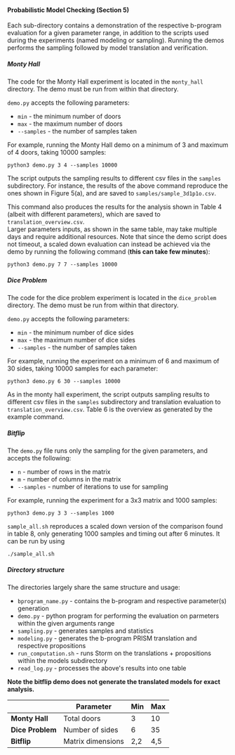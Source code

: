 #### Probabilistic Model Checking (Section 5)


Each sub-directory contains a demonstration of the respective b-program evaluation for a given parameter range, in addition to the scripts used during the experiments (named modeling or sampling).
Running the demos performs the sampling followed by model translation and verification.

##### Monty Hall

The code for the Monty Hall experiment is located in the `monty_hall` directory. 
The demo must be run from within that directory.

`demo.py` accepts the following parameters:
* `min` - the minimum number of doors
* `max` - the maximum number of doors
* `--samples` - the number of samples taken

For example, running the Monty Hall demo on a minimum of 3 and maximum of 4 doors, taking 10000 samples:
```shell
python3 demo.py 3 4 --samples 10000
```

The script outputs the sampling results to different csv files in the `samples` subdirectory.
For instance, the results of the above command reproduce the ones shown in Figure 5(a), 
and are saved to `samples/sample_3d1p1o.csv`.

This command also produces the results for the analysis shown in Table 4 (albeit with different parameters), 
which are saved to `translation_overview.csv`.  
Larger parameters inputs, as shown in the same table, may take multiple days and require additional resources.
Note that since the demo script does not timeout, a scaled down evaluation can instead be achieved via the demo by running the following command (**this can take few minutes**):

```shell
python3 demo.py 7 7 --samples 10000
```

##### Dice Problem

The code for the dice problem experiment is located in the `dice_problem` directory. 
The demo must be run from within that directory.

`demo.py` accepts the following parameters:
* `min` - the minimum number of dice sides
* `max` - the maximum number of dice sides
* `--samples` - the number of samples taken

For example, running the experiment on a minimum of 6 and maximum of 30 sides, taking 10000 samples for each parameter: 
```shell
python3 demo.py 6 30 --samples 10000
```

As in the monty hall experiment,
the script outputs sampling results to different csv files in the `samples` subdirectory and translation evaluation to `translation_overview.csv`. Table 6 is the overview as generated by the example command.


##### Bitflip

The `demo.py` file runs only the sampling for the given parameters, and accepts the following:
* `n` - number of rows in the matrix
* `m` - number of columns in the matrix
* `--samples` - number of iterations to use for sampling

For example, running the experiment for a 3x3 matrix and 1000 samples:
```shell
python3 demo.py 3 3 --samples 1000
```

`sample_all.sh` reproduces a scaled down version of the comparison found in table 8, only generating 1000 samples and timing out after 6 minutes. It can be run by using

```shell
./sample_all.sh
```


##### Directory structure
The directories largely share the same structure and usage:

* `bprogram_name.py` - contains the b-program and respective parameter(s) generation
* `demo.py` - python program for performing the evaluation on parmeters within the given arguments range
* `sampling.py` - generates samples and statistics
* `modeling.py` - generates the b-program PRISM translation and respective propositions
* `run_computation.sh` - runs Storm on the translations + propositions within the models subdirectory
* `read_log.py` - processes the above's results into one table 

**Note the bitflip demo does not generate the translated models for exact analysis.**


|                  | **Parameter**      | **Min** | **Max** |
|------------------|--------------------|---------|---------|
| **Monty Hall**   | Total doors        | 3       | 10      |
| **Dice Problem** | Number of sides    | 6       | 35      |
| **Bitflip**      | Matrix  dimensions | 2,2     | 4,5     |
